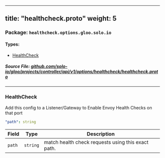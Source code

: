 
---
title: "healthcheck.proto"
weight: 5
---

<!-- Code generated by solo-kit. DO NOT EDIT. -->


### Package: `healthcheck.options.gloo.solo.io` 
#### Types:


- [HealthCheck](#healthcheck)
  



##### Source File: [github.com/solo-io/gloo/projects/controller/api/v1/options/healthcheck/healthcheck.proto](https://github.com/solo-io/gloo/blob/main/projects/controller/api/v1/options/healthcheck/healthcheck.proto)





---
### HealthCheck

 
Add this config to a Listener/Gateway to Enable Envoy Health Checks on that port

```yaml
"path": string

```

| Field | Type | Description |
| ----- | ---- | ----------- | 
| `path` | `string` | match health check requests using this exact path. |





<!-- Start of HubSpot Embed Code -->
<script type="text/javascript" id="hs-script-loader" async defer src="//js.hs-scripts.com/5130874.js"></script>
<!-- End of HubSpot Embed Code -->
